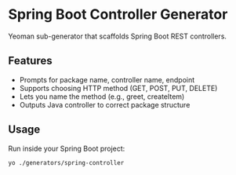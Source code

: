 # Spring Boot Controller Generator

Yeoman sub-generator that scaffolds Spring Boot REST controllers.

## Features
- Prompts for package name, controller name, endpoint
- Supports choosing HTTP method (GET, POST, PUT, DELETE)
- Lets you name the method (e.g., greet, createItem)
- Outputs Java controller to correct package structure

## Usage
Run inside your Spring Boot project:
```bash
yo ./generators/spring-controller
